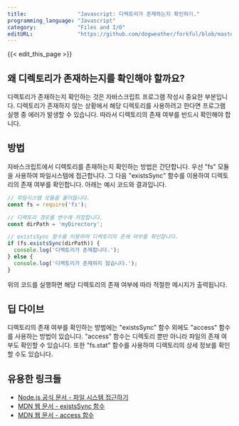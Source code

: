 ```yaml
---
title:                "Javascript: 디렉토리가 존재하는지 확인하기."
programming_language: "Javascript"
category:             "Files and I/O"
editURL:              "https://github.com/dogweather/forkful/blob/master/content/ko/javascript/checking-if-a-directory-exists.md"
---
```


{{< edit_this_page >}}

## 왜 디렉토리가 존재하는지를 확인해야 할까요?

디렉토리가 존재하는지 확인하는 것은 자바스크립트 프로그램 작성시 중요한 부분입니다. 디렉토리가 존재하지 않는 상황에서 해당 디렉토리를 사용하려고 한다면 프로그램 실행 중 에러가 발생할 수 있습니다. 따라서 디렉토리의 존재 여부를 반드시 확인해야 합니다.

## 방법

자바스크립트에서 디렉토리를 존재하는지 확인하는 방법은 간단합니다. 우선 "fs" 모듈을 사용하여 파일시스템에 접근합니다. 그 다음 "existsSync" 함수를 이용하여 디렉토리의 존재 여부를 확인합니다. 아래는 예시 코드와 결과입니다.

```Javascript
// 파일시스템 모듈을 불러옵니다.
const fs = require('fs');

// 디렉토리 경로를 변수에 저장합니다.
const dirPath = 'myDirectory';

// existsSync 함수를 이용하여 디렉토리의 존재 여부를 확인합니다.
if (fs.existsSync(dirPath)) {
  console.log('디렉토리가 존재합니다.');
} else {
  console.log('디렉토리가 존재하지 않습니다.');
}
```

위의 코드를 실행하면 해당 디렉토리의 존재 여부에 따라 적절한 메시지가 출력됩니다.

## 딥 다이브

디렉토리의 존재 여부를 확인하는 방법에는 "existsSync" 함수 외에도 "access" 함수를 사용하는 방법이 있습니다. "access" 함수는 디렉토리 뿐만 아니라 파일의 존재 여부도 확인할 수 있습니다. 또한 "fs.stat" 함수를 사용하여 디렉토리의 상세 정보를 확인할 수도 있습니다.

## 유용한 링크들

- [Node.js 공식 문서 - 파일 시스템 접근하기](https://nodejs.org/api/fs.html)
- [MDN 웹 문서 - existsSync 함수](https://developer.mozilla.org/en-US/docs/Web/JavaScript/Reference/Global_Objects/fs/existsSync)
- [MDN 웹 문서 - access 함수](https://developer.mozilla.org/en-US/docs/Web/JavaScript/Reference/Global_Objects/fs/access)